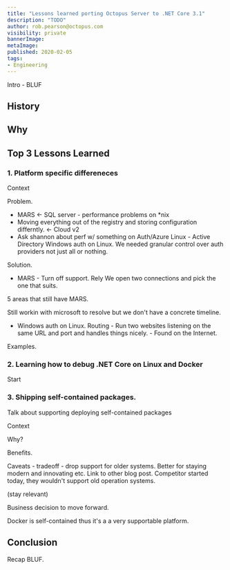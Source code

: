 ```yaml
---
title: "Lessons learned porting Octopus Server to .NET Core 3.1"
description: "TODO"
author: rob.pearson@octopus.com
visibility: private
bannerImage: 
metaImage: 
published: 2020-02-05
tags:
- Engineering
---
```


Intro - BLUF

## History

## Why 

## Top 3 Lessons Learned

### 1. Platform specific differeneces

Context

Problem. 

* MARS <- SQL server - performance problems on *nix
* Moving everything out of the registry and storing configuration differntly. <- Cloud v2
* Ask shannon about perf w/ something on Auth/Azure Linux - Active Directory 
Windows auth on Linux. We needed granular control over auth providers not just all or nothing. 

Solution.

* MARS - Turn off support. Rely 
We open two connections and pick the one that suits. 

5 areas that still have MARS. 

Still workin with microsoft to resolve but we don't have a concrete timeline. 

* Windows auth on Linux.
Routing - Run two websites listening on the same URL and port and handles things nicely. - Found on the Internet. 

Examples. 

### 2. Learning how to debug .NET Core on Linux and Docker

Start 

### 3. Shipping self-contained packages. 

Talk about supporting deploying self-contained packages

Context

Why? 

Benefits.

Caveats - tradeoff - drop support for older systems. Better for staying modern and innovating etc. Link to other blog post. 
Competitor started today, they wouldn't support old operation systems. 

(stay relevant)

Business decision to move forward. 

Docker is self-contained thus it's a a very supportable platform.

## Conclusion

Recap BLUF.
